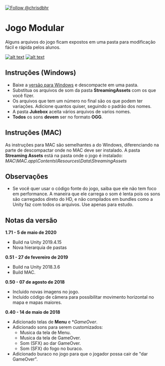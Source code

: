 <a href="https://twitter.com/chrisdbhr"><img src="https://img.shields.io/twitter/follow/chrisdbhr.svg?style=social&amp;label=Follow&amp;maxAge=2592000" alt="Follow @chrisdbhr" data-pin-nopin="true"></a>

# Jogo Modular
Alguns arquivos do jogo ficam expostos em uma pasta para modificação fácil e rápida pelos alunos.

[![alt text](https://github.com/pucprsoundgame/PUCPR-SoundGame/raw/master/botao_window.png "Baixar para Windows")](https://github.com/pucprsoundgame/PUCPR-SoundGame/raw/master/Builds/Windows/PSG.zip)
[![alt text](https://github.com/pucprsoundgame/PUCPR-SoundGame/raw/master/botao_jogaronline.png "Jogar online")](https://pucprsoundgame.netlify.com)

## Instruções (Windows)
- Baixe a [versão para Windows](https://github.com/pucprsoundgame/PUCPR-SoundGame/raw/master/Builds/Windows/Windows.zip) e descompacte em uma pasta.
- Substitua os arquivos de som da pasta **StreamingAssets** com os que você fizer.
- Os arquivos que tem um número no final são os que podem ter variações. Adicione quantos quiser, seguindo o padrão dos nomes.
- A pasta **Jukebox** aceita vários arquivos de varios nomes.
- **Todos** os sons **devem** ser no formato **OGG**.

## Instruções (MAC)
As instruções para MAC são semelhantes a do Windows, diferenciando na parte de descompactar onde no MAC deve ser instalado.
A pasta **Streaming Assets** está na pasta onde o jogo é instalado: *MAC\MAC.app\Contents\Resources\Data\StreamingAssets*

## Observações
- Se você quer usar o código fonte do jogo, saiba que ele não tem foco em performance. A maneira que ele carrega o som é lenta pois os sons são carregados direto do HD, e não compilados em bundles como a Unity faz com todos os arquivos. Use apenas para estudo.

## Notas da versão

**1.71 - 5 de maio de 2020**
- Build na Unity 2019.4.15
- Nova hierarquia de pastas

**0.51 - 27 de fevereiro de 2019**
- Build na Unity 2018.3.6
- Build MAC.

**0.50 - 07 de agosto de 2018**
- Incluido novas imagens no jogo.
- Incluido código de câmera para possibilitar movimento horizontal no mapa e mapas maiores.

**0.40 - 14 de maio de 2018**
- Adicionado telas de **Menu** e **GameOver*.
- Adicionado sons para serem customizados:
	- Musica da tela de Menu.
	- Musica da tela de GameOver.
	- Som (SFX) ao dar GameOver.
	- Som (SFX) do fogo no buraco.
- Adicionado buraco no jogo para que o jogador possa cair de "dar GameOver".
